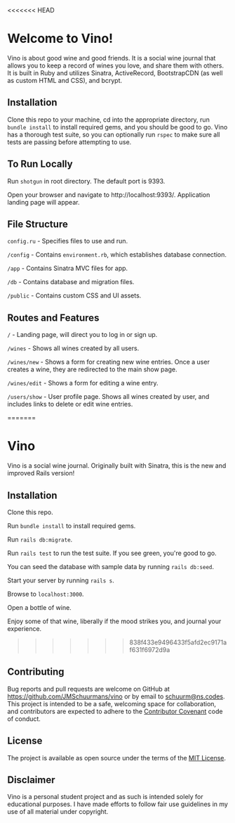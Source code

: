 <<<<<<< HEAD
# Welcome to Vino!

Vino is about good wine and good friends. It is a social wine journal that allows you to keep a record of wines you love, and share them with others. It is built in Ruby and utilizes Sinatra, ActiveRecord, BootstrapCDN (as well as custom HTML and CSS), and bcrypt.


## Installation


Clone this repo to your machine, cd into the appropriate directory, run ``bundle install`` to install required gems, and you should be good to go. Vino has a thorough test suite, so you can optionally run ``rspec`` to make sure all tests are passing before attempting to use.


## To Run Locally


Run ``shotgun`` in root directory. The default port is 9393.

Open your browser and navigate to http://localhost:9393/. Application landing page will appear.


## File Structure


``config.ru`` - Specifies files to use and run.

``/config`` - Contains ``environment.rb``, which establishes database connection.

``/app`` - Contains Sinatra MVC files for app.

``/db`` - Contains database and migration files.

``/public`` - Contains custom CSS and UI assets.


## Routes and Features


``/`` - Landing page, will direct you to log in or sign up.

``/wines`` - Shows all wines created by all users.

``/wines/new`` - Shows a form for creating new wine entries. Once a user creates a wine, they are redirected to the main show page.

``/wines/edit`` - Shows a form for editing a wine entry.

``/users/show`` - User profile page. Shows all wines created by user, and includes links to delete or edit wine entries.

=======
# Vino

Vino is a social wine journal. Originally built with Sinatra, this is the new and improved Rails version!

## Installation

Clone this repo.

Run `bundle install` to install required gems.

Run `rails db:migrate`.

Run `rails test` to run the test suite. If you see green, you're good to go.

You can seed the database with sample data by running `rails db:seed`.

Start your server by running `rails s`.

Browse to `localhost:3000`.

Open a bottle of wine.

Enjoy some of that wine, liberally if the mood strikes you, and journal your experience.
>>>>>>> 838f433e9496433f5afd2ec9171af631f6972d9a

## Contributing


Bug reports and pull requests are welcome on GitHub at https://github.com/JMSchuurmans/vino or by email to schuurm@ns.codes. This project is intended to be a safe, welcoming space for collaboration, and contributors are expected to adhere to the [Contributor Covenant](http://contributor-covenant.org) code of conduct.


## License


The project is available as open source under the terms of the [MIT License](http://opensource.org/licenses/MIT).


## Disclaimer


Vino is a personal student project and as such is intended solely for educational purposes. I have made efforts to follow fair use guidelines in my use of all material under copyright.
